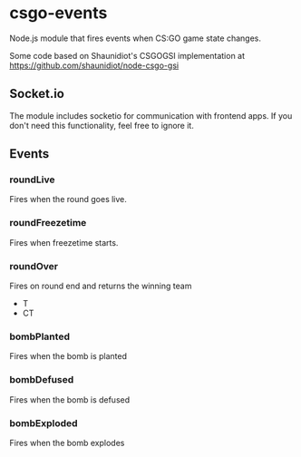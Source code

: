 # csgo-events
Node.js module that fires events when CS:GO game state changes.

Some code based on Shaunidiot's CSGOGSI implementation at https://github.com/shaunidiot/node-csgo-gsi

## Socket.io
The module includes socketio for communication with frontend apps. If you don't need this functionality, feel free to ignore it.

## Events

### roundLive
Fires when the round goes live.

### roundFreezetime
Fires when freezetime starts.

### roundOver
Fires on round end and returns the winning team
- T
- CT

### bombPlanted
Fires when the bomb is planted

### bombDefused
Fires when the bomb is defused

### bombExploded
Fires when the bomb explodes
